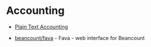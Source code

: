 # Accounting

- [Plain Text Accounting](https://plaintextaccounting.org/)

- [beancount/fava](https://github.com/beancount/fava) - Fava - web interface for Beancount
